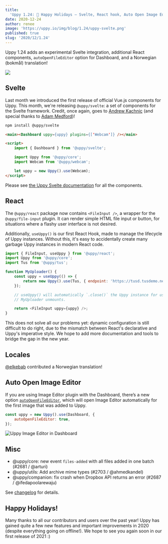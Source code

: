 ```yaml
---
title:
  'Uppy 1.24: 🎅 Happy Holidays — Svelte, React hook, Auto Open Image Editor'
date: 2020-12-24
author: renee
image: 'https://uppy.io/img/blog/1.24/uppy-svelte.png'
published: true
slug: '2020/12/1.24'
---
```


Uppy 1.24 adds an experimental Svelte integration, additional React components,
`autoOpenFileEditor` option for Dashboard, and a Norwegian (bokmål) translation!

![](/img/blog/1.24/uppy-svelte.png)

<!--truncate-->

## Svelte

Last month we introduced the first release of official Vue.js components for
Uppy. This month, we're releasing `@uppy/svelte`: a set of components for the
Svelte framework. Credit, once again, goes to
[Andrew Kachnic](https://github.com/ajkachnic) (and special thanks to
[Adam Medford](https://github.com/adammedford))!

```sh
npm install @uppy/svelte
```

```html
<main><Dashboard uppy={uppy} plugins={['Webcam']} /></main>

<script>
	import { Dashboard } from '@uppy/svelte';

	import Uppy from '@uppy/core';
	import Webcam from '@uppy/webcam';

	let uppy = new Uppy().use(Webcam);
</script>
```

Please see [the Uppy Svelte documentation](https://uppy.io/docs/svelte/) for all
the components.

## React

The `@uppy/react` package now contains `<FileInput />`, a wrapper for the
`@uppy/file-input` plugin. It can render simple HTML file input or button, for
situations where a flashy user interface is not desired.

Additionally, `useUppy()` is our first React Hook, made to manage the lifecycle
of Uppy instances. Without this, it's easy to accidentally create many garbage
Uppy instances in modern React code.

```js
import { FileInput, useUppy } from '@uppy/react';
import Uppy from '@uppy/core';
import Tus from '@uppy/tus';

function MyUploader() {
	const uppy = useUppy(() => {
		return new Uppy().use(Tus, { endpoint: 'https://tusd.tusdemo.net' });
	});

	// useUppy() will automatically `.close()` the Uppy instance for us when
	// MyUploader unmounts.

	return <FileInput uppy={uppy} />;
}
```

This does not solve all our problems yet: dynamic configuration is still
difficult to do right, due to the mismatch between React's declarative and
Uppy's imperative style. We hope to add more documentation and tools to bridge
the gap in the new year.

## Locales

[@elkebab](https://github.com/elkebab) contributed a Norwegian translation!

## Auto Open Image Editor

If you are using Image Editor plugin with the Dashboard, there’s a new option
[`autoOpenFileEditor`](https://uppy.io/docs/dashboard/#autoOpenFileEditor-false),
which will open Image Editor automatically for the first image that was added to
Uppy.

```js
const uppy = new Uppy().use(Dashboard, {
	autoOpenFileEditor: true,
});
```

<img class="border" src="/img/blog/1.24/image-editor-alone.jpg" alt="Uppy Image Editor in Dashboard" />

## Misc

- @uppy/core: new event `files-added` with all files added in one batch (#2681 /
  @arturi)
- @uppy/utils: Add archive mime types (#2703 / @ahmedkandel)
- @uppy/companion: fix crash when Dropbox API returns an error (#2687 /
  @ifedapoolarewaju)

See
[changelog](https://github.com/transloadit/uppy/blob/master/CHANGELOG.md#1240)
for details.

## Happy Holidays!

Many thanks to all our contributors and users over the past year! Uppy has
gained quite a few new features and important improvements in 2020 (despite
everything going on offline!). We hope to see you again soon in our first
release of 2021 :)
